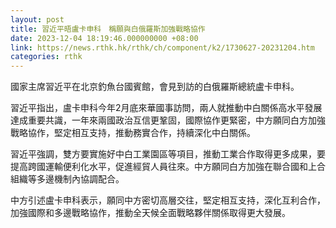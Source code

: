 ```yaml
---
layout: post
title: 習近平晤盧卡申科　稱願與白俄羅斯加強戰略協作
date: 2023-12-04 18:19:46.000000000 +08:00
link: https://news.rthk.hk/rthk/ch/component/k2/1730627-20231204.htm
categories: rthk
---
```


國家主席習近平在北京釣魚台國賓館，會見到訪的白俄羅斯總統盧卡申科。

習近平指出，盧卡申科今年2月底來華國事訪問，兩人就推動中白關係高水平發展達成重要共識，一年來兩國政治互信更鞏固，國際協作更緊密，中方願同白方加強戰略協作，堅定相互支持，推動務實合作，持續深化中白關係。

習近平強調，雙方要實施好中白工業園區等項目，推動工業合作取得更多成果，要提高跨國運輸便利化水平，促進經貿人員往來。中方願同白方加強在聯合國和上合組織等多邊機制內協調配合。

中方引述盧卡申科表示，願同中方密切高層交往，堅定相互支持，深化互利合作，加強國際和多邊戰略協作，推動全天候全面戰略夥伴關係取得更大發展。
